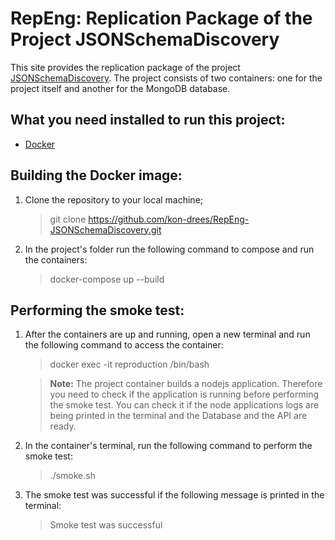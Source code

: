 # RepEng: Replication Package of the Project JSONSchemaDiscovery

This site provides the replication package of the project [JSONSchemaDiscovery](https://github.com/feekosta/JSONSchemaDiscovery). 
The project consists of two containers: one for the project itself and another for the MongoDB database.


## What you need installed to run this project:
* [Docker](https://www.docker.com/)

## Building the Docker image:

1. Clone the repository to your local machine;
    > git clone https://github.com/kon-drees/RepEng-JSONSchemaDiscovery.git

2. In the project's folder run the following command to compose and run  the containers:
    > docker-compose up --build



## Performing the smoke test:

1. After the containers are up and running, open a new terminal and run the following command to access the container:
    >  docker exec -it reproduction /bin/bash

    > **Note:** The project container builds a nodejs application. Therefore you need to check if the application is running before performing the smoke test. You can check it if the node applications logs are being printed in the terminal and the Database and the API are ready.


2. In the container's terminal, run the following command to perform the smoke test:
    > ./smoke.sh
   
3. The smoke test was successful if the following message is printed in the terminal:
    > Smoke test was successful


